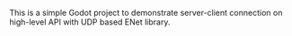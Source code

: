 This is a simple Godot project to demonstrate server-client connection on high-level API with UDP based ENet library.
